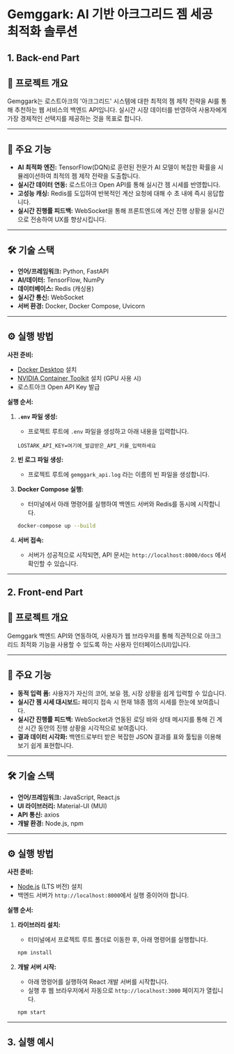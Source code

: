 
# Gemggark: AI 기반 아크그리드 젬 세공 최적화 솔루션

## 1. Back-end Part

## 📖 프로젝트 개요

Gemggark는 로스트아크의 '아크그리드' 시스템에 대한 최적의 젬 제작 전략을 AI를 통해 추천하는 웹 서비스의 백엔드 API입니다. 실시간 시장 데이터를 반영하여 사용자에게 가장 경제적인 선택지를 제공하는 것을 목표로 합니다.

---

## 🚀 주요 기능

- **AI 최적화 엔진:** TensorFlow(DQN)로 훈련된 전문가 AI 모델이 복잡한 확률을 시뮬레이션하여 최적의 젬 제작 전략을 도출합니다.
- **실시간 데이터 연동:** 로스트아크 Open API를 통해 실시간 젬 시세를 반영합니다.
- **고성능 캐싱:** Redis를 도입하여 반복적인 계산 요청에 대해 수 초 내에 즉시 응답합니다.
- **실시간 진행률 피드백:** WebSocket을 통해 프론트엔드에 계산 진행 상황을 실시간으로 전송하여 UX를 향상시킵니다.

---

## 🛠️ 기술 스택

- **언어/프레임워크:** Python, FastAPI
- **AI/데이터:** TensorFlow, NumPy
- **데이터베이스:** Redis (캐싱용)
- **실시간 통신:** WebSocket
- **서버 환경:** Docker, Docker Compose, Uvicorn

---

## ⚙️ 실행 방법

**사전 준비:**
- [Docker Desktop](https://www.docker.com/products/docker-desktop/) 설치
- [NVIDIA Container Toolkit](https://docs.nvidia.com/datacenter/cloud-native/container-toolkit/latest/install-guide.html) 설치 (GPU 사용 시)
- 로스트아크 Open API Key 발급

**실행 순서:**
1.  **`.env` 파일 생성:**
    -   프로젝트 루트에 `.env` 파일을 생성하고 아래 내용을 입력합니다.
    ```
    LOSTARK_API_KEY=여기에_발급받은_API_키를_입력하세요
    ```

2.  **빈 로그 파일 생성:**
    -   프로젝트 루트에 `gemggark_api.log` 라는 이름의 빈 파일을 생성합니다.

3.  **Docker Compose 실행:**
    -   터미널에서 아래 명령어를 실행하여 백엔드 서버와 Redis를 동시에 시작합니다.
    ```bash
    docker-compose up --build
    ```

4.  **서버 접속:**
    -   서버가 성공적으로 시작되면, API 문서는 `http://localhost:8000/docs` 에서 확인할 수 있습니다.

---

## 2. Front-end Part

## 📖 프로젝트 개요

Gemggark 백엔드 API와 연동하여, 사용자가 웹 브라우저를 통해 직관적으로 아크그리드 최적화 기능을 사용할 수 있도록 하는 사용자 인터페이스(UI)입니다.

---

## 🚀 주요 기능

- **동적 입력 폼:** 사용자가 자신의 코어, 보유 젬, 시장 상황을 쉽게 입력할 수 있습니다.
- **실시간 젬 시세 대시보드:** 페이지 접속 시 현재 18종 젬의 시세를 한눈에 보여줍니다.
- **실시간 진행률 피드백:** WebSocket과 연동된 로딩 바와 상태 메시지를 통해 긴 계산 시간 동안의 진행 상황을 시각적으로 보여줍니다.
- **결과 데이터 시각화:** 백엔드로부터 받은 복잡한 JSON 결과를 표와 툴팁을 이용해 보기 쉽게 표현합니다.

---

## 🛠️ 기술 스택

- **언어/프레임워크:** JavaScript, React.js
- **UI 라이브러리:** Material-UI (MUI)
- **API 통신:** axios
- **개발 환경:** Node.js, npm

---

## ⚙️ 실행 방법

**사전 준비:**
- [Node.js](https://nodejs.org/) (LTS 버전) 설치
- 백엔드 서버가 `http://localhost:8000`에서 실행 중이어야 합니다.

**실행 순서:**
1.  **라이브러리 설치:**
    -   터미널에서 프로젝트 루트 폴더로 이동한 후, 아래 명령어를 실행합니다.
    ```bash
    npm install
    ```

2.  **개발 서버 시작:**
    -   아래 명령어를 실행하여 React 개발 서버를 시작합니다.
    -   실행 후 웹 브라우저에서 자동으로 `http://localhost:3000` 페이지가 열립니다.
    ```bash
    npm start
    ```

---

## 3. 실행 예시




